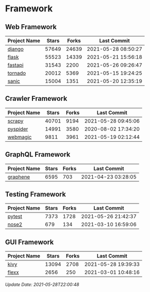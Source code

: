 # Framework

## Web Framework
| Project Name | Stars | Forks | Last Commit |
| ------------ | ----- | ----- | ----------- |
| [django](https://github.com/django/django) | 57649 | 24639 | 2021-05-28 08:50:27 |
| [flask](https://github.com/pallets/flask) | 55523 | 14339 | 2021-05-21 15:56:18 |
| [fastapi](https://github.com/tiangolo/fastapi) | 31543 | 2200 | 2021-05-26 09:26:47 |
| [tornado](https://github.com/tornadoweb/tornado) | 20012 | 5369 | 2021-05-15 19:24:25 |
| [sanic](https://github.com/sanic-org/sanic) | 15004 | 1351 | 2021-05-20 12:35:19 |

## Crawler Framework
| Project Name | Stars | Forks | Last Commit |
| ------------ | ----- | ----- | ----------- |
| [scrapy](https://github.com/scrapy/scrapy) | 40701 | 9194 | 2021-05-28 09:45:06 |
| [pyspider](https://github.com/binux/pyspider) | 14991 | 3580 | 2020-08-02 17:34:20 |
| [webmagic](https://github.com/code4craft/webmagic) | 9811 | 3961 | 2021-05-19 02:12:44 |

## GraphQL Framework
| Project Name | Stars | Forks | Last Commit |
| ------------ | ----- | ----- | ----------- |
| [graphene](https://github.com/graphql-python/graphene) | 6595 | 703 | 2021-04-23 03:28:05 |

## Testing Framework
| Project Name | Stars | Forks | Last Commit |
| ------------ | ----- | ----- | ----------- |
| [pytest](https://github.com/pytest-dev/pytest) | 7373 | 1728 | 2021-05-26 21:42:37 |
| [nose2](https://github.com/nose-devs/nose2) | 679 | 134 | 2021-03-10 16:59:06 |

## GUI Framework
| Project Name | Stars | Forks | Last Commit |
| ------------ | ----- | ----- | ----------- |
| [kivy](https://github.com/kivy/kivy) | 13094 | 2708 | 2021-05-28 19:39:33 |
| [flexx](https://github.com/flexxui/flexx) | 2656 | 250 | 2021-03-01 10:48:16 |

*Update Date: 2021-05-28T22:00:48*